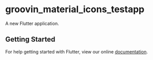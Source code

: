 # groovin_material_icons_testapp

A new Flutter application.

## Getting Started

For help getting started with Flutter, view our online
[documentation](https://flutter.io/).
